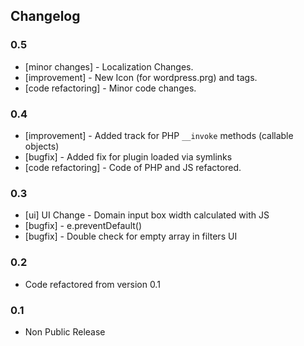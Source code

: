 ## Changelog

### 0.5
* [minor changes] - Localization Changes.
* [improvement] - New Icon (for wordpress.prg) and tags.
* [code refactoring] - Minor code changes.

### 0.4
* [improvement] - Added track for PHP `__invoke` methods (callable objects)
* [bugfix] - Added fix for plugin loaded via symlinks
* [code refactoring] - Code of PHP and JS refactored.

### 0.3
* [ui] UI Change - Domain input box width calculated with JS
* [bugfix] - e.preventDefault()
* [bugfix] - Double check for empty array in filters UI

### 0.2
* Code refactored from version 0.1

### 0.1
* Non Public Release
